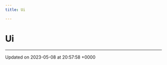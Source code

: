 ```yaml
---
title: Ui

---
```


# Ui








-------------------------------

Updated on 2023-05-08 at 20:57:58 +0000